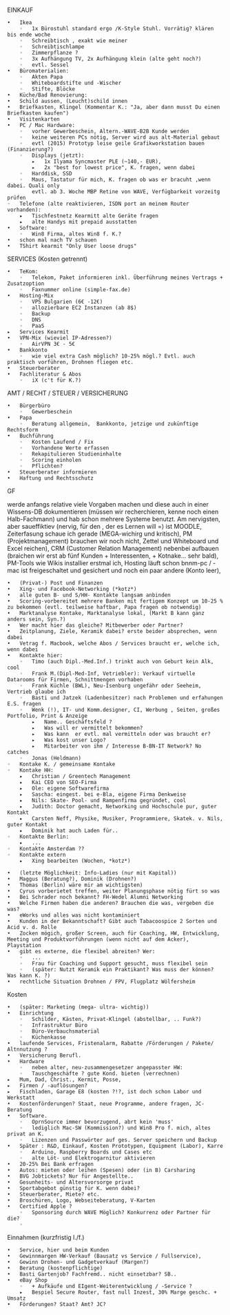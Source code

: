 EINKAUF

	•	Ikea
		◦	1x Bürostuhl standard ergo /K-Style Stuhl. Vorrätig? klären bis ende woche
		◦	Schreibtisch , exakt wie meiner
		◦	Schreibtischlampe
		◦	Zimmerpflanze ?
		◦	3x Aufhängung TV, 2x Aufhängung klein (alte geht noch?)
		◦	evtl. Sessel
	•	Büromaterialien:
		◦	Akten Papa
		◦	Whiteboardstifte und -Wischer
		◦	Stifte, Blöcke
	•	Küche/Bad Renovierung:
	•	Schild aussen, (Leucht)schild innen
	•	Briefkasten, Klingel (Kommentar K.: "Ja, aber dann musst Du einen Briefkasten kaufen")
	•	Visitenkarten
	•	PC / Mac Hardware:
		◦	vorher Gewerbeschein, Altern.-WAVE-B2B Kunde werden
		◦	keine weiteren PCs nötig, Server wird aus alt-Material gebaut
		◦	evtl (2015) Prototyp leise geile Grafikworkstation bauen (Finanzierung?)
		◦	Displays (jetzt):
			▸	1x Ilyama Syncmaster PLE (~140,- EUR), 
			▸	2x "best for lowest price", K. fragen, wenn dabei
		◦	Harddisk, SSD
		◦	Maus, Tastatur für mich, K. fragen ob was er bracuht ,wenn dabei. Quali only
			evtl. ab 3. Woche MBP Retine von WAVE, Verfügbarkeit vorzeitg prüfen
	◦	Telefone (alte reaktivieren, ISDN port an meinem Router vorhanden):
		▸	Tischfestnetz Kearmitt alte Geräte fragen
		▸	alte Handys mit prepaid ausstatten
	•	Software:
		◦	Win8 Firma, altes Win8 f. K.?
	•	schon mal nach TV schauen
	•	TShirt kearmit "Only User loose drugs"


SERVICES (Kosten getrennt)

	•	TeKom:
		◦	Telekom, Paket informieren inkl. Überführung meines Vertrags + Zusatzoption
		◦	Faxnummer online (simple-fax.de)
	•	Hosting-Mix
		◦	VPS Bulgarien (6€ -12€)
		◦	allozierbare EC2 Instanzen (ab 8$)
		◦	Backup
		◦	DNS
		◦	PaaS
	▸	Services Kearmit 
	•	VPN-Mix (wieviel IP-Adressen?)
		◦	AirVPN 3€ - 5€
	•	Bankkonto
		◦	wie viel extra Cash möglich? 10-25% mögl.? Evtl. auch praktisch vorführen, Drohnen fliegen etc.
	•	Steuerberater
	•	Fachliteratur & Abos
		◦	iX (c't für K.?) 










AMT / RECHT / STEUER / VERSICHERUNG

	•	Bürgerbüro
		◦	Gewerbeschein
	•	Papa
		◦	Beratung allgemein,  Bankkonto, jetzige und zukünftige Rechtsform
	•	Buchführung
		◦	Kosten Laufend / Fix
		◦	Vorhandene Werte erfassen
		◦	Rekapitulieren Studieninhalte
		◦	Scoring einholen
		◦	Pflichten?
	•	Steuerberater informieren
	•	Haftung und Rechtsschutz

GF

werde anfangs relative viele Vorgaben machen und diese auch in einer Wissens-DB dokumentieren (müssen wir recherchieren, kenne noch einen Halb-Fachmann) und hab schon mehrere Systeme benutzt. Am nervigsten, aber saueffiktiev (nervig, für den , der es Lernen will =) ist MOODLE, Zeiterfasung schaue ich gerade (MEGA-wichirg und kritisch), PM (Projektmanagement) brauchen wir noch nicht, Zettel und Whiteboard und Excel reichen), CRM (Customer Relation Management) nebenbei aufbauen (braichen wir erst ab fünf Kunden + Interessenten, + Kotnake... sehr bald), PM-Tools wie Wikis installier erstmal ich, Hosting läuft schon bnnm-pc / -mac ist freigeschaltet und gesichert und noch ein paar andere (Konto leer),

	•	(Privat-) Post und Finanzen
	•	Xing- und Facebook-Networking (*kotz*)
	•	alle guten B- und S/HH- Kontakte langsam anbinden
	•	Scoring-vorbereitet mehrere Banken mit fertigem Konzept um 10-25 % zu bekommen (evtl. teilweise haftbar, Papa fragen ob notwendig)
	•	Marktanalyse Kontake, Marktanalyse lokal, (Markt B kann ganz anders sein, Syn.?)
	•	Wer macht hier das gleiche? Mitbewerber oder Partner?
	•	Zeitplanung, Ziele, Keramik dabei? erste beider absprechen, wenn dabei
	•	Vetrag f. Macbook, welche Abos / Services braucht er, welche ich, wenn dabei
	•	Kontakte hier: 
		◦	Timo (auch Dipl.-Med.Inf.) trinkt auch von Geburt kein Alk, cool
		◦	Frank M.(Dipl-Med-Inf, Vetriebler): Verkauf virtuelle Datarooms für Firmen, Schnittmengen vorhaben
		◦	Frank Küchle (BWL), Neu-Isenburg ungefähr oder Seeheim, Vertrieb glaube ich
		◦	Basti und Jatzek (Ladenbesitzer) nach Problemen und erfahungen E.S. fragen
		◦	Wenk (!), IT- und Komm.designer, CI, Werbung , Seiten, großes Portfolio, Print & Anzeige
			▸	Name.. Geschäftsfeld ?
			▸	Was will er vermittelt bekommen? 
			▸	Was kann  er evtl. mal vermitteln oder was braucht er?
			▸	Was kost unser Logo?
			▸	Mitarbeiter von ihm / Interesse B-BN-IT Network? No catches
		◦	Jonas (Heldmann)
	◦	Kontake K. / gemeinsame Kontake
	◦	Kontake HH:
		▸	Christian / Greentech Management
		▸	Kai CEO von SEO-Firma
		▸	Ole: eigene Softwarefirma
		▸	Sascha: eingest. bei e-Bla, eigene Firma Denkweise
		▸	Nils: Skate- Pool- und Rampenfirma gegründet, cool
		▸	Judith: Doctor gemacht, Networking und Hochschule pur, guter Kontakt
		▸	Carsten Neff, Physike, Musiker, Programmiere, Skatek. v. Nils, guter Kontakt
		▸	Dominik hat auch Laden für..
	◦	Kontakte Berlin:
		▸	...
	◦	Kontakte Amsterdam ??
	◦	Kontakte extern
		▸	Xing bearbeiten (Wochen, *kotz*)

	•	(letzte Möglichkeit: Info-Ladies (nur mit Kapital))
	•	Maggus (Beratung?), Dominik (Drohnen?)
	•	Thomas (Berlin) wäre mir am wichtigsten)
	•	Cyrus vorberietet treffen, weiter Planungsphase nötig fürt so was 
	•	Bei Schrader noch bekannt? FH-Wedel Alumni Networking
	•	Welche Firmen haben die anderen? Brauchen die was, vergeben die was?
	•	eWorks und alles was nicht kontaminiert
	•	Kunden in der Bekanntschaft? Gibt auch Tabacoospice 2 Sorten und Acid v. d. Rolle
	•	Zocken mögich, großer Screen, auch für Coaching, HW, Entwicklung, Meeting und Produktvorführungen (wenn nicht auf dem Acker), Playstation
	•	gibt es externe, die flexibel abreiten? Wer:
		◦	...
		◦	Frau für Coaching und Support gesucht, muss flexibel sein
		◦	(später: Nutzt Keramik ein Praktikant? Was muss der können? Was kann K. ?)
	•	rechtliche Situation Drohnen / FPV, Flugplatz Wölfersheim

Kosten

	•	(später: Marketing (mega- ultra- wichtig))
	•	Einrichtung
		◦	Schilder, Kästen, Privat-Klingel (abstellbar, .. Funk?)
		◦	Infrastruktur Büro
		◦	Büro-Verbauchsmaterial
		◦	Küchenkasse
	•	laufende Services, Fristenalarm, Rabatte /Förderungen / Pakete/ Altnnutzung ?
	•	Versicherung Berufl.
	•	Hardware
		◦	neben alter, neu-zusammengesetzer angepasster HW:
		◦	Tauschgeschäfte ? gute Kond. bieten (verrechnen)
	▸	Mum, Dad, Christ., Kermit, Posse, 
	▸	Firmen / -auflösungen? 
	▸	Fischladen, Garage E8 (kosten ?!?, ist doch schon Labor und Werkstatt
	•	Kostenförderungen? Staat, neue Programme, andere fragen, JC-Beratung
	•	Software.
		◦	OprnSource immer bevorzugend, abrt kein 'muss' 
		◦	lediglich Mac-SW (Kommission?) und Win8 Pro f. mich, altes privat an K.
		◦	Lizenzen und Passwörter auf ges. Server speichern und Backup
	•	Später : R&D, Einkauf, Kosten Prototypen, Equipment (Labor), Karre
		◦	Arduino, Raspberry Boards und Cases etc
		◦	alte Löt- und Elektrogarnitur aktivieren
	•	20-25% Bei Bank erfragen
	•	Autos: mieten oder leihen (Spesen) oder (in B) Carsharing
	•	BVG Jobtickets? Nur für Angestellte..
	•	Gesunheits- und Altersvorsorge privat
	•	Sportabgebot günstig für K. wenn dabei?
	•	Steuerberater, Miete? etc.
	•	Broschüren, Logo, Webseiteberatung, V-Karten
	•	Certified Apple ? 
		◦	Sponsoring durch WAVE Möglich? Konkurrenz oder Partner für die?
		◦	

Einnahmen (kurzfristig l./f.)

	•	Service, hier und beim Kunden
	•	Gewinnmargen HW-Verkauf (Bausatz vs Service / Fullservice), 
	•	Gewinn Drohen- und Gadgetverkauf (Margen?)
	•	Beratung (kostenpflichtige)
	•	Basti Gartenjob? Fachfremd.. nicht einsetzbar? SB..
	•	eBay Shop
		◦	+ Aufkäufe und EIgent-Weiterentwicklung / -Service ?
		▸	Bespiel Secure Router, fast null Inzest, 30% Marge geschc. + Umsatz
	•	Förderungen? Staat? Amt? JC?
